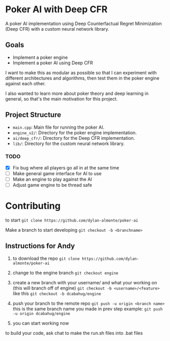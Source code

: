 # Poker AI with Deep CFR

A poker AI implementation using Deep Counterfactual Regret Minimization (Deep CFR) with a custom neural network library.

## Goals

- Implement a poker engine
- Implement a poker AI using Deep CFR

I want to make this as modular as possible so that I can experiment with different architectures and algorithms, then test them in the poker engine against each other.

I also wanted to learn more about poker theory and deep learning in general, so that's the main motivation for this project. 


## Project Structure

- `main.cpp`: Main file for running the poker AI.
- `engine_v2/`: Directory for the poker engine implementation.
- `ai/deep_cfr/`: Directory for the Deep CFR implementation.
- `lib/`: Directory for the custom neural network library.


### TODO

- [X] Fix bug where all players go all in at the same time
- [ ] Make general game interface for AI to use
- [ ] Make an engine to play against the AI
- [ ] Adjust game engine to be thread safe

# Contributing

to start
`git clone https://github.com/dylan-almonte/poker-ai`

Make a branch to start developing
`git checkout -b <branchname>`

## Instructions for Andy 

1. to download the repo
`git clone https://github.com/dylan-almonte/poker-ai`

2. change to the engine branch
`git checkout engine`

3. create a new branch with your username/ and what your working on (this will branch off of engine)
`git checkout -b <username>/<feature>`
like this
`git checkout -b dcabahug/engine`

5. push your branch to the remote repo
`git push -u origin <branch name>`
this is the same branch name you made in prev step
example:
`git push -u origin dcabahug/engine`

6. you can start working now

to build your code, ask chat to make the run.sh files into .bat files

